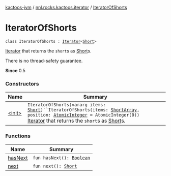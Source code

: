 [kactoos-jvm](../../index.md) / [nnl.rocks.kactoos.iterator](../index.md) / [IteratorOfShorts](./index.md)

# IteratorOfShorts

`class IteratorOfShorts : `[`Iterator`](https://kotlinlang.org/api/latest/jvm/stdlib/kotlin.collections/-iterator/index.html)`<`[`Short`](https://kotlinlang.org/api/latest/jvm/stdlib/kotlin/-short/index.html)`>`

[Iterator](https://kotlinlang.org/api/latest/jvm/stdlib/kotlin.collections/-iterator/index.html) that returns the `short`s as [Short](https://kotlinlang.org/api/latest/jvm/stdlib/kotlin/-short/index.html)s.

There is no thread-safety guarantee.

**Since**
0.5

### Constructors

| Name | Summary |
|---|---|
| [&lt;init&gt;](-init-.md) | `IteratorOfShorts(vararg items: `[`Short`](https://kotlinlang.org/api/latest/jvm/stdlib/kotlin/-short/index.html)`)``IteratorOfShorts(items: `[`ShortArray`](https://kotlinlang.org/api/latest/jvm/stdlib/kotlin/-short-array/index.html)`, position: `[`AtomicInteger`](http://docs.oracle.com/javase/8/docs/api/java/util/concurrent/atomic/AtomicInteger.html)` = AtomicInteger(0))`<br>[Iterator](https://kotlinlang.org/api/latest/jvm/stdlib/kotlin.collections/-iterator/index.html) that returns the `short`s as [Short](https://kotlinlang.org/api/latest/jvm/stdlib/kotlin/-short/index.html)s. |

### Functions

| Name | Summary |
|---|---|
| [hasNext](has-next.md) | `fun hasNext(): `[`Boolean`](https://kotlinlang.org/api/latest/jvm/stdlib/kotlin/-boolean/index.html) |
| [next](next.md) | `fun next(): `[`Short`](https://kotlinlang.org/api/latest/jvm/stdlib/kotlin/-short/index.html) |
